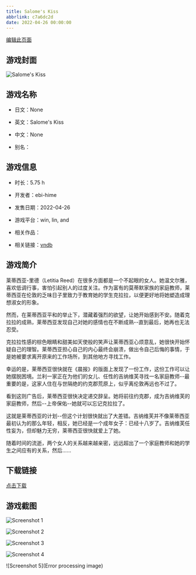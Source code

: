 ```yaml
---
title: Salome's Kiss
abbrlink: c7a6dc2d
date: 2022-04-26 00:00:00
---
```

[编辑此页面](https://github.com/ACG-3/ADV3-source/blob/main/source/_posts/games/Salomes%20Kiss.md)

## 游戏封面

![Salome's Kiss](https://pan.timero.xyz/d/onedrive/img_lib_001/Salomes%20Kiss_cover.avif)


## 游戏名称

- 日文：None
- 英文：Salome's Kiss
- 中文：None

- 别名：


## 游戏信息

- 时长：5.75 h
- 开发者：ebi-hime
- 发售日期：2022-04-26
- 游戏平台：win, lin, and
- 相关作品：

- 相关链接：[vndb](https://vndb.org/v32852)


## 游戏简介

莱蒂西亚-里德（Letitia Reed）在很多方面都是一个不起眼的女人。她温文尔雅，喜欢低调行事，害怕引起别人的过度关注。作为富有的莫蒂默家族的家庭教师，莱蒂西亚在伦敦的乏味日子里致力于教育她的学生克拉拉，以便更好地将她塑造成理想淑女的形象。

然而，在莱蒂西亚平和的举止下，潜藏着强烈的欲望，让她开始感到不安。随着克拉拉的成熟，莱蒂西亚发现自己对她的感情也在不断成熟--直到最后，她再也无法忍受。

克拉拉性感的棕色眼睛和甜美如天使般的笑声让莱蒂西亚心烦意乱，她很快开始怀疑自己的理智。莱蒂西亚担心自己的内心最终会崩溃，做出令自己后悔的事情，于是她被要求离开原来的工作场所，到其他地方寻找工作。

幸运的是，莱蒂西亚很快就在《晨报》的版面上发现了一份工作，这份工作可以让她摆脱困境。兰利一家正在为他们的女儿、任性的吉纳维芙寻找一名家庭教师--最重要的是，这家人住在与世隔绝的约克郡荒原上，似乎离伦敦再远也不过了。

看到这则广告后，莱蒂西亚很快决定递交辞呈。她将前往约克郡，成为吉纳维芙的家庭教师，然后--上帝保佑--她就可以忘记克拉拉了。

这就是莱蒂西亚的计划--但这个计划很快就出了大差错。吉纳维芙并不像莱蒂西亚最初认为的那么年轻，相反，她已经是一个成年女子：已经十八岁了。吉纳维芙任性妄为，但却魅力无穷，莱蒂西亚很快就爱上了她。

随着时间的流逝，两个女人的关系越来越亲密，远远超出了一个家庭教师和她的学生之间应有的关系，然后......




## 下载链接

[点击下载](https://pan.timero.xyz/onedrive/adv_lib_001/Salomes%20Kiss)


## 游戏截图


![Screenshot 1](https://pan.timero.xyz/d/onedrive/img_lib_001/Salomes%20Kiss_Screenshot_1.avif)

![Screenshot 2](https://pan.timero.xyz/d/onedrive/img_lib_001/Salomes%20Kiss_Screenshot_2.avif)

![Screenshot 3](https://pan.timero.xyz/d/onedrive/img_lib_001/Salomes%20Kiss_Screenshot_3.avif)

![Screenshot 4](https://pan.timero.xyz/d/onedrive/img_lib_001/Salomes%20Kiss_Screenshot_4.avif)

![Screenshot 5](Error processing image)

